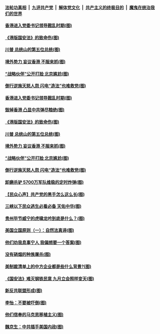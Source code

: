####  [法轮功真相](../../../../basic/blob/master/README.md?t=07050831) &nbsp;|&nbsp; [九评共产党](../../../../9ping.md/blob/master/README.md?t=07050831) &nbsp;|&nbsp; [解体党文化](../../../../jtdwh.md/blob/master/README.md?t=07050831)  &nbsp;|&nbsp; [共产主义的终极目的](../../../../gczydzjmd.md/blob/master/README.md?t=07050831) &nbsp;|&nbsp; [魔鬼在统治我们的世界](../../../../mgztzwmdsj.md/blob/master/README.md?t=07050831) 

#### [香港进入党委书记领导戡乱时期(图)](../pages/p4/938667.md?t=07050831) 

#### [《港版国安法》的致命伤(图)](../pages/p4/938700.md?t=07050831) 

#### [川普 总统山的第五位总统(图)](../pages/p4/938647.md?t=07050831) 

#### [境外势力 妄议香港 不服来抓(图)](../pages/p4/938616.md?t=07050831) 

#### [“战略伙伴”公开打脸 北京尴尬(图)](../pages/p4/938610.md?t=07050831) 

#### [倒行逆施天怒人怨 闪电“造法”也难救党(图)](../pages/p4/938609.md?t=07050831) 

#### [香港进入党委书记领导戡乱时期(图)](../pages/p4/938667.md?t=07050831) 

#### [毁掉香港 凸显中共弹尽粮绝(图)](../pages/p4/938674.md?t=07050831) 

#### [《港版国安法》的致命伤(图)](../pages/p4/938700.md?t=07050831) 

#### [川普 总统山的第五位总统(图)](../pages/p4/938647.md?t=07050831) 

#### [境外势力 妄议香港 不服来抓(图)](../pages/p4/938616.md?t=07050831) 

#### [“战略伙伴”公开打脸 北京尴尬(图)](../pages/p4/938610.md?t=07050831) 

#### [倒行逆施天怒人怨 闪电“造法”也难救党(图)](../pages/p4/938609.md?t=07050831) 

#### [卸磨杀驴 5700万军队维稳的定时炸弹(图)](../pages/p4/938607.md?t=07050831) 

#### [【民众心声】共产党的黑手怎么这么长(图)](../pages/p4/938456.md?t=07050831) 

#### [三峡以下民众逃生必看必备 天佑中华(图)](../pages/p4/938593.md?t=07050831) 

#### [贵州毕节威宁的虎啸龙吟到底是什么？(图)](../pages/p4/938596.md?t=07050831) 

#### [美国立国原则（一）：自然法真谛(图)](../pages/p4/938484.md?t=07050831) 

#### [他们劝我息事宁人 我偏想要一个答案(图)](../pages/p4/938491.md?t=07050831) 

#### [没有硝烟的种族屠杀(图)](../pages/p4/938489.md?t=07050831) 

#### [美制裁清单上的中方企业都是些什么背景?(图)](../pages/p4/938486.md?t=07050831) 

#### [《国安法》难灭钢铁民意 九月立会照样变天(图)](../pages/p4/938485.md?t=07050831) 

#### [新反共联盟形成(图)](../pages/p4/938480.md?t=07050831) 

#### [李怡：不要被吓倒(图)](../pages/p4/938488.md?t=07050831) 

#### [他们信奉的马克思移植主义(图)](../pages/p4/938413.md?t=07050831) 

#### [魏京生：中共插手美国内政(图)](../pages/p4/938409.md?t=07050831) 

